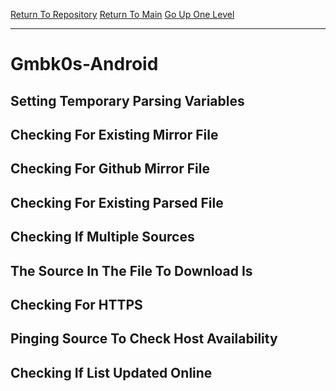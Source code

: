 [Return To Repository](https://github.com/deathbybandaid/piholeparser/blob/master/)
[Return To Main](https://github.com/deathbybandaid/piholeparser/blob/master/RecentRunLogs/README.md)
[Go Up One Level](https://github.com/deathbybandaid/piholeparser/blob/master/RecentRunLogs/toplevel/50-Running-Parser.md)
____________________________________
# Gmbk0s-Android
## Setting Temporary Parsing Variables
## Checking For Existing Mirror File
## Checking For Github Mirror File
## Checking For Existing Parsed File
## Checking If Multiple Sources
## The Source In The File To Download Is
## Checking For HTTPS
## Pinging Source To Check Host Availability
## Checking If List Updated Online
